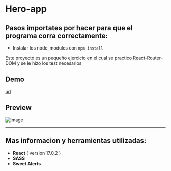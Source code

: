 # Hero-app
  ## Pasos importates por hacer para que el programa corra correctamente:
  - Instalar los node_modules con `npm install` 

Este proyecto es un pequeño ejercicio en el cual se practico React-Router-DOM y se le hizo los test necesarios

## Demo
[url](https://arizhernandez.github.io/portafolio)

## Preview
  
  ![image](https://user-images.githubusercontent.com/37966712/122318069-c00a6b00-cedb-11eb-8eb3-9c84280113dc.png)

-------

## Mas informacion y herramientas utilizadas:
 - **React** ( version 17.0.2 )
 - **SASS** 
 - **Sweet Alerts** 